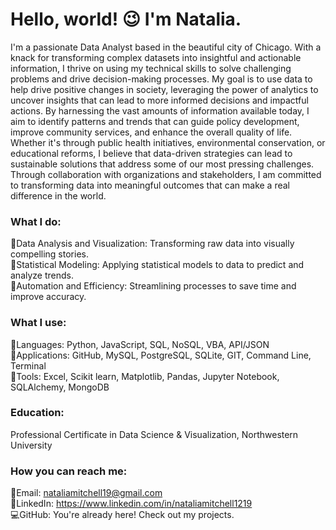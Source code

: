 # Hello, world! 😉 I'm Natalia.

I'm a passionate Data Analyst based in the beautiful city of Chicago. With a knack for transforming complex datasets into insightful and actionable information, I thrive on using my technical skills to solve challenging problems and drive decision-making processes. My goal is to use data to help drive positive changes in society, leveraging the power of analytics to uncover insights that can lead to more informed decisions and impactful actions. By harnessing the vast amounts of information available today, I aim to identify patterns and trends that can guide policy development, improve community services, and enhance the overall quality of life. Whether it's through public health initiatives, environmental conservation, or educational reforms, I believe that data-driven strategies can lead to sustainable solutions that address some of our most pressing challenges. Through collaboration with organizations and stakeholders, I am committed to transforming data into meaningful outcomes that can make a real difference in the world.

### What I do:

🔘Data Analysis and Visualization: Transforming raw data into visually compelling stories.<br>
🔘Statistical Modeling: Applying statistical models to data to predict and analyze trends.<br>
🔘Automation and Efficiency: Streamlining processes to save time and improve accuracy.<br>

### What I use:

🔘Languages: Python, JavaScript, SQL, NoSQL, VBA, API/JSON<br>
🔘Applications: GitHub, MySQL, PostgreSQL, SQLite, GIT, Command Line, Terminal<br>
🔘Tools: Excel, Scikit learn, Matplotlib, Pandas, Jupyter Notebook, SQLAlchemy, MongoDB<br>

### Education: 

Professional Certificate in Data Science & Visualization, Northwestern University

### How you can reach me:

📧Email: nataliamitchell19@gmail.com<br>
🔗LinkedIn: https://www.linkedin.com/in/nataliamitchell1219<br>
💻GitHub: You're already here! Check out my projects.<br>

<!---
nmitchell1219/nmitchell1219 is a ✨ special ✨ repository because its `README.md` (this file) appears on your GitHub profile.
You can click the Preview link to take a look at your changes.
--->
